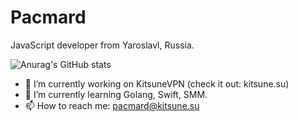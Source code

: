 # Pacmard

JavaScript developer from Yaroslavl, Russia.

![Anurag's GitHub stats](https://github-readme-stats.vercel.app/api?username=pacmard&show_icons=true&theme=radical)


- 🔭 I’m currently working on KitsuneVPN (check it out: kitsune.su)
- 🌱 I’m currently learning Golang, Swift, SMM.
- 📫 How to reach me: pacmard@kitsune.su
